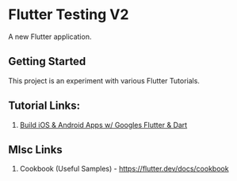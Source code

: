 # Flutter Testing V2

A new Flutter application.

## Getting Started

This project is an experiment with various Flutter Tutorials.

## Tutorial Links:

1) [Build iOS & Android Apps w/ Googles Flutter & Dart](https://www.youtube.com/watch?v=6ZCz6Ylqk3A)

## MIsc Links

1) Cookbook (Useful Samples) - https://flutter.dev/docs/cookbook


